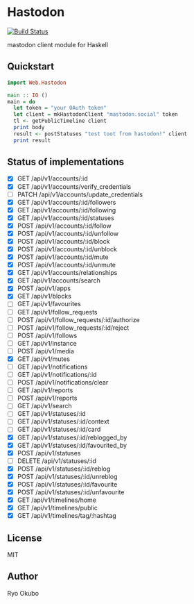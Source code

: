 # Hastodon

[![Build Status](https://travis-ci.org/syucream/hastodon.svg?branch=master)](https://travis-ci.org/syucream/hastodon)

mastodon client module for Haskell

## Quickstart

```haskell
import Web.Hastodon

main :: IO ()
main = do
  let token = "your OAuth token"
  let client = mkHastodonClient "mastodon.social" token
  tl <- getPublicTimeline client
  print body
  result <- postStatuses "test toot from hastodon!" client
  print result 
```

## Status of implementations

- [x]  GET /api/v1/accounts/:id
- [x]  GET /api/v1/accounts/verify_credentials
- [ ]  PATCH /api/v1/accounts/update_credentials
- [x]  GET /api/v1/accounts/:id/followers
- [x]  GET /api/v1/accounts/:id/following
- [x]  GET /api/v1/accounts/:id/statuses
- [x]  POST /api/v1/accounts/:id/follow
- [x]  POST /api/v1/accounts/:id/unfollow
- [x]  POST /api/v1/accounts/:id/block
- [x]  POST /api/v1/accounts/:id/unblock
- [x]  POST /api/v1/accounts/:id/mute
- [x]  POST /api/v1/accounts/:id/unmute
- [x]  GET /api/v1/accounts/relationships
- [x]  GET /api/v1/accounts/search
- [x]  POST /api/v1/apps
- [x]  GET /api/v1/blocks
- [ ]  GET /api/v1/favourites
- [ ]  GET /api/v1/follow_requests
- [ ]  POST /api/v1/follow_requests/:id/authorize
- [ ]  POST /api/v1/follow_requests/:id/reject
- [ ]  POST /api/v1/follows
- [ ]  GET /api/v1/instance
- [ ]  POST /api/v1/media
- [x]  GET /api/v1/mutes
- [ ]  GET /api/v1/notifications
- [ ]  GET /api/v1/notifications/:id
- [ ]  POST /api/v1/notifications/clear
- [ ]  GET /api/v1/reports
- [ ]  POST /api/v1/reports
- [ ]  GET /api/v1/search
- [ ]  GET /api/v1/statuses/:id
- [ ]  GET /api/v1/statuses/:id/context
- [ ]  GET /api/v1/statuses/:id/card
- [x]  GET /api/v1/statuses/:id/reblogged_by
- [x]  GET /api/v1/statuses/:id/favourited_by
- [x]  POST /api/v1/statuses
- [ ]  DELETE /api/v1/statuses/:id
- [x]  POST /api/v1/statuses/:id/reblog
- [x]  POST /api/v1/statuses/:id/unreblog
- [x]  POST /api/v1/statuses/:id/favourite
- [x]  POST /api/v1/statuses/:id/unfavourite
- [x]  GET /api/v1/timelines/home
- [x]  GET /api/v1/timelines/public
- [x]  GET /api/v1/timelines/tag/:hashtag

## License

MIT

## Author

Ryo Okubo
